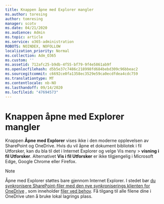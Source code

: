 ```yaml
---
title: Knappen åpne med Explorer mangler
ms.author: toresing
author: tomresing
manager: scotv
ms.date: 04/21/2020
ms.audience: Admin
ms.topic: article
ms.service: o365-administration
ROBOTS: NOINDEX, NOFOLLOW
localization_priority: Normal
ms.collection: Adm_O365
ms.custom: ''
ms.assetid: 712afc25-b9db-4f55-bf79-9f4e5861ab9f
ms.openlocfilehash: d5b5e37c7486c218998fd684bebd309c96bbeac2
ms.sourcegitcommit: c6692ce0fa1358ec3529e59ca0ecdfdea4cdc759
ms.translationtype: MT
ms.contentlocale: nb-NO
ms.lasthandoff: 09/14/2020
ms.locfileid: "47694573"
---
```

# <a name="the-open-with-explorer-button-is-missing"></a>Knappen åpne med Explorer mangler

Knappen **Åpne med Explorer** vises ikke i den moderne opplevelsen av SharePoint og OneDrive. Hvis du vil åpne et dokument bibliotek i fil Utforsker, kan du bla til det i Internet Explorer og velge Vis meny \> **visning i fil Utforsker**. Alternativet **Vis i fil Utforsker** er ikke tilgjengelig i Microsoft Edge, Google Chrome eller Firefox. 
  
> [!NOTE]
> Åpne med Explorer støttes bare gjennom Internet Explorer. I stedet bør [du synkronisere SharePoint-filer med den nye synkroniserings klienten for OneDrive](https://support.office.com/article/6de9ede8-5b6e-4503-80b2-6190f3354a88.aspx) , som inneholder [filer ved behov](https://support.office.com/article/0e6860d3-d9f3-4971-b321-7092438fb38e.aspx). Få tilgang til alle filene dine i OneDrive uten å bruke lokal lagrings plass. 
  

